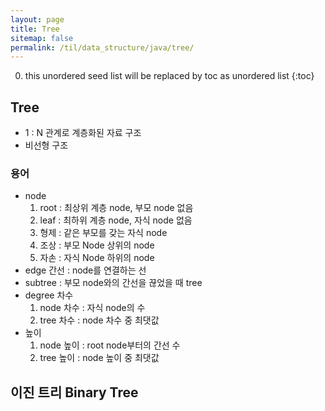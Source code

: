 ```yaml
---
layout: page
title: Tree
sitemap: false
permalink: /til/data_structure/java/tree/
---
```

0. this unordered seed list will be replaced by toc as unordered list
{:toc}

## Tree
- 1 : N 관계로 계층화된 자료 구조
- 비선형 구조

### 용어
- node
  1. root : 최상위 계층 node, 부모 node 없음
  2. leaf : 최하위 계층 node, 자식 node 없음
  3. 형제 : 같은 부모를 갖는 자식 node
  4. 조상 : 부모 Node 상위의 node
  5. 자손 : 자식 Node 하위의 node
- edge 간선 : node를 연결하는 선
- subtree : 부모 node와의 간선을 끊었을 때 tree
- degree 차수
  1. node 차수 : 자식 node의 수
  2. tree 차수 : node 차수 중 최댓값
- 높이
  1. node 높이 : root node부터의 간선 수
  2. tree 높이 : node 높이 중 최댓값

## 이진 트리 Binary Tree
